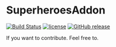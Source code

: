 # SuperheroesAddon 
[![Build Status](https://travis-ci.org/ImranDoet/superheroesaddon.svg?branch=master)](https://travis-ci.org/ImranDoet/superheroesaddon) [![license](https://img.shields.io/github/license/mashape/superheroesaddon.svg)]() [![GitHub release](https://img.shields.io/github/release/qubyte/superheroesaddon.svg)]()

If you want to contribute. Feel free to.

